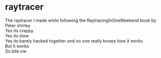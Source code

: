 # raytracer
The raytracer i made while following the RaytracingInOneWeekend book by Peter shirley\
Yes its crappy\
Yes its slow\
Yes its barely hacked together and no one really knows how it works\
But it works\
So bite me
